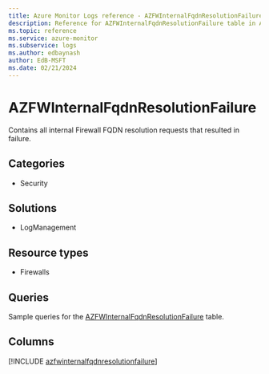 ```yaml
---
title: Azure Monitor Logs reference - AZFWInternalFqdnResolutionFailure
description: Reference for AZFWInternalFqdnResolutionFailure table in Azure Monitor Logs.
ms.topic: reference
ms.service: azure-monitor
ms.subservice: logs
ms.author: edbaynash
author: EdB-MSFT
ms.date: 02/21/2024
---
```


# AZFWInternalFqdnResolutionFailure

Contains all internal Firewall FQDN resolution requests that resulted in failure.


## Categories

- Security

## Solutions

- LogManagement

## Resource types

- Firewalls

## Queries

 Sample queries for the [AZFWInternalFqdnResolutionFailure](/azure/azure-monitor/reference/queries/azfwinternalfqdnresolutionfailure) table.


## Columns
  
[!INCLUDE [azfwinternalfqdnresolutionfailure](.././tables/includes/azfwinternalfqdnresolutionfailure-include.md)]
